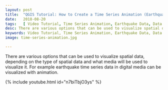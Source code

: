 ```yaml
---
layout: post
title:  "QGIS Tutorial: How to Create a Time Series Animation (Earthquake Data Visualization)"
date:   2018-08-20
tags:   [ Video Tutorial, Time Series Animation, Earthquake Data, Data Visualization, QGIS ]
desc: There are various options that can be used to visualize spatial data, depending on the type of spatial data and what media will be used to visualize it. For example earthquake time series data in digital media can be visualized with animation.
keywords: Video Tutorial, Time Series Animation, Earthquake Data, Data Visualization, QGIS
image: time-series-animation.jpg

---
```


<p class="intro"><span class="dropcap">T</span>here are various options that can be used to visualize spatial data, depending on the type of spatial data and what media will be used to visualize it. For example earthquake time series data in digital media can be visualized with animation.</p>

{% include youtube.html id="n7biTbjO3ys" %}
